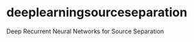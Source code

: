 deeplearningsourceseparation
============================

Deep Recurrent Neural Networks for Source Separation
